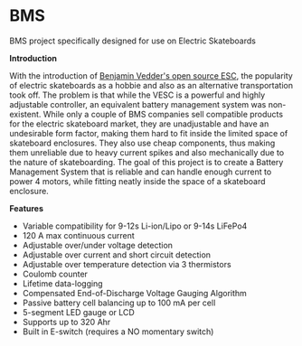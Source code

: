 # BMS
BMS project specifically designed for use on Electric Skateboards

**Introduction**

With the introduction of [Benjamin Vedder's open source ESC](https://github.com/vedderb/bldc-hardware), the popularity of electric skateboards as a hobbie and also as an alternative transportation took off. The problem is that while the VESC is a powerful and highly adjustable controller, an equivalent battery management system was non-existent. While only a couple of BMS companies sell compatible products for the electric skateboard market, they are unadjustable and have an undesirable form factor, making them hard to fit inside the limited space of skateboard enclosures. They also use cheap components, thus making them unreliable due to heavy current spikes and also mechanically due to the nature of skateboarding. The goal of this project is to create a Battery Management System that is reliable and can handle enough current to power 4 motors, while fitting neatly inside the space of a skateboard enclosure.

**Features**

* Variable compatibility for 9-12s Li-ion/Lipo or 9-14s LiFePo4    
* 120 A max continuous current
* Adjustable over/under voltage detection
* Adjustable over current and short circuit detection
* Adjustable over temperature detection via 3 thermistors
* Coulomb counter
* Lifetime data-logging
* Compensated End-of-Discharge Voltage Gauging Algorithm
* Passive battery cell balancing up to 100 mA per cell
* 5-segment LED gauge or LCD
* Supports up to 320 Ahr
* Built in E-switch (requires a NO momentary switch)

